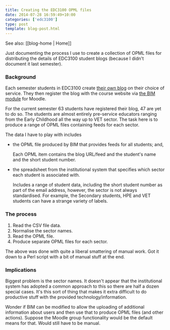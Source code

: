 ```yaml
---
title: Creating the EDC3100 OPML files
date: 2014-07-28 16:59:49+10:00
categories: ['edc3100']
type: post
template: blog-post.html
---
```


See also: [[blog-home | Home]]

Just documenting the process I use to create a collection of OPML files for distributing the details of EDC3100 student blogs (because I didn't document it last semester).

### Background

Each semester students in EDC3100 create [their own blog](https://www.google.com.au/search?q=edc3100+blog&ie=utf-8&oe=utf-8&aq=t&rls=org.mozilla:en-US:official&client=firefox-a&channel=sb&gfe_rd=cr&ei=VNzUU5OLGuLC8geFl4GoCQ) on their choice of service. They then register the blog with the course website via [the BIM module](/blog2/research/bam-blog-aggregation-management/) for Moodle.

For the current semester 63 students have registered their blog, 47 are yet to do so. The students are almost entirely pre-service educators ranging from the Early Childhood all the way up to VET sector. The task here is to produce a range of OPML files containing feeds for each sector.

The data I have to play with includes

- the OPML file produced by BIM that provides feeds for all students; and,
    
    Each OPML item contains the blog URL/feed and the student's name and the short student number.
    
- the spreadsheet from the institutional system that specifies which sector each student is associated with.
    
    Includes a range of student data, including the short student number as part of the email address, however, the sector is not always standardised. For example, the Secondary students, HPE and VET students can have a strange variety of labels.
    

### The process

1. Read the CSV file data.
2. Normalise the sector names.
3. Read the OPML file.
4. Produce separate OPML files for each sector.

The above was done with quite a liberal smattering of manual work. Got it down to a Perl script with a bit of manual stuff at the end.

### Implications

Biggest problem is the sector names. It doesn't appear that the institutional system has adopted a common approach to this so there are half a dozen special cases. It's this sort of thing that makes it extra difficult to do productive stuff with the provided technology/information.

Wonder if BIM can be modified to allow the uploading of additional information about users and then use that to produce OPML files (and other actions). Suppose the Moodle group functionality would be the default means for that. Would still have to be manual.